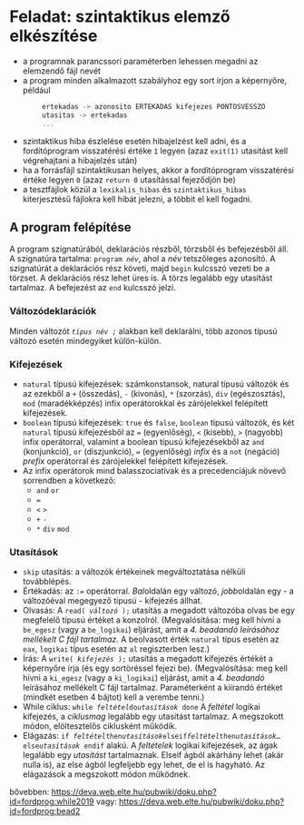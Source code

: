 # Feladat: szintaktikus elemző elkészítése

- a programnak parancssori paraméterben lehessen megadni az elemzendő fájl nevét
- a program minden alkalmazott szabályhoz egy sort írjon a képernyőre, például
````lex
        ertekadas -> azonosito ERTEKADAS kifejezes PONTOSVESSZO
        utasitas -> ertekadas
        ...
````
- szintaktikus hiba észlelése esetén hibajelzést kell adni, és a fordítóprogram visszatérési értéke `1` legyen (azaz `exit(1)` utasítást kell végrehajtani a hibajelzés után)
- ha a forrásfájl szintaktikusan helyes, akkor a fordítóprogram visszatérési értéke legyen `0` (azaz `return 0` utasítással fejeződjön be)
- a tesztfájlok közül a `lexikalis_hibas` és `szintaktikus_hibas` kiterjesztésű fájlokra kell hibát jelezni, a többit el kell fogadni.

## A program felépítése

A program szignatúrából, deklarációs részből, törzsből és befejezésből áll. A szignatúra tartalma: `program `*`név`*, ahol a *név* tetszőleges azonosító. A szignatúrát a deklarációs rész követi, majd `begin` kulcsszó vezeti be a törzset. A deklarációs rész lehet üres is. A törzs legalább egy utasítást tartalmaz. A befejezést az `end` kulcsszó jelzi.

### Változódeklarációk

Minden változót *`típus név ;`* alakban kell deklarálni, több azonos típusú változó esetén mindegyiket külön-külön.

### Kifejezések
- `natural` típusú kifejezések: számkonstansok, natural típusú változók és az ezekből a `+` (összedás), `-` (kivonás), `*` (szorzás), `div` (egészosztás), `mod` (maradékképzés) infix operátorokkal és zárójelekkel felépített kifejezések.
- `boolean` típusú kifejezések: `true` és `false`, `boolean` típusú változók, és két `natural` típusú kifejezésből az `=` (egyenlőség), `<` (kisebb), `>` (nagyobb) infix operátorral, valamint a boolean típusú kifejezésekből az `and` (konjunkció), `or` (diszjunkció), `=` (egyenlőség) *infix* és a `not` (negáció) *prefix* operátorral és zárójelekkel felépített kifejezések.
- Az infix operátorok mind balasszociatívak és a precedenciájuk növevő sorrendben a következő:
  - `and` `or`
  - `=`
  - `<` `>`
  - `+` `-`
  - `*` `div` `mod`

### Utasítások

- `skip` utasítás: a változók értékeinek megváltoztatása nélküli továbblépés.
- Értékadás: az `:=` operátorral. *Bal*oldalán egy változó, *jobb*oldalán egy - a változóéval megegyező típusú - kifejezés állhat.
- Olvasás: A `read( `*`változó`*` );` utasítás a megadott változóba olvas be egy megfelelő típusú értéket a konzolról. (Megvalósítása: meg kell hívni a `be_egesz` (vagy a `be_logikai`) eljárást, amit a *4. beadandó leírásához mellékelt C fájl tartalmaz.* A beolvasott érték `natural` típus esetén az `eax`, `logikai` típus esetén az `al` regiszterben lesz.)
- Írás: A `write( `*`kifejezés`*` );` utasítás a megadott kifejezés értékét a képernyőre írja (és egy sortöréssel fejezi be). (Megvalósítása: meg kell hívni a `ki_egesz` (vagy a `ki_logikai`) eljárást, amit a *4. beadandó* leírásához mellékelt C fájl tartalmaz. Paraméterként a kiírandó értéket (mindkét esetben 4 bájtot) kell a verembe tenni.)
- While ciklus: `while `*`feltétel`*` do `*`utasítások`*` done` A *feltétel* logikai kifejezés, a *ciklusmag* legalább egy utasítást tartalmaz. A megszokott módon, elöltesztelős ciklusként működik.
- Elágazás: `if `*`feltétel`*` then `*`utasítások`*` elseif `*`feltétel`*` then `*`utasítások`*` … else `*`utasítások`*` endif` alakú. A *feltételek* logikai kifejezések, az ágak legalább egy *utasítást* tartalmaznak. Elseif ágból akárhány lehet (akár nulla is), az else ágból legfeljebb egy lehet, de el is hagyható. Az elágazások a megszokott módon működnek.


bővebben: https://deva.web.elte.hu/pubwiki/doku.php?id=fordprog:while2019
vagy: https://deva.web.elte.hu/pubwiki/doku.php?id=fordprog:bead2
